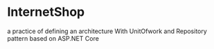 # InternetShop
a practice of defining an architecture With UnitOfwork and Repository pattern based on ASP.NET Core 
 
